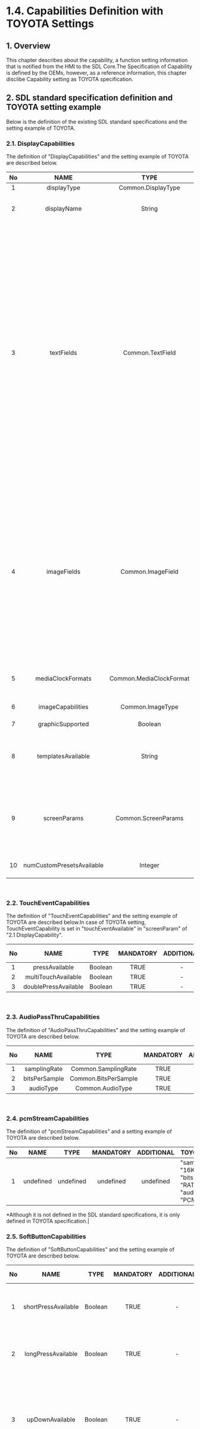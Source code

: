 # 1.4. Capabilities Definition with TOYOTA Settings
## 1. Overview
This chapter describes about the capability, a function setting information that is notified from the HMI to the SDL Core.The Specification of Capability is defined by the OEMs,  however, as a reference information, this chapter disclibe Capability setting as TOYOTA specification.

## 2. SDL standard specification definition and TOYOTA setting example
Below is the definition of the existing SDL standard specifications and the setting example of TOYOTA.

### 2.1. DisplayCapabilities
The definition of "DisplayCapabilities" and the setting example of TOYOTA are described below.

| No | NAME               | TYPE                   | MANDATORY | ADDITIONAL |TOYOTA Setting|DESCRIPTION|
|:-: | :-:                | :-:                    | :-:       | :-:        |--------------|-----------|
|1   |displayType         |Common.DisplayType      |TRUE       |-           |SDL_GENERIC   |-|
|2   |displayName         |String                  |TRUE       |-           |GENERIC_DISPLAY|The name of the display the app is connected to.|
|3   |textFields          |Common.TextField        |TRUE       |array: true<br>minsize: 0<br>maxsize: 100|{"name": "mainField1",                "characterSet":  "TYPE2SET",  "width": 500,  "rows": 1},<br>{"name": "mainField2",                "characterSet":  "TYPE2SET",  "width": 500,  "rows": 1},<br>{"name": "mainField3",                "characterSet":  "TYPE2SET",  "width": 500,  "rows": 1},<br>{"name": "mainField4",                "characterSet":  "TYPE2SET",  "width": 500,  "rows": 1},<br>{"name": "statusBar",                 "characterSet":  "TYPE2SET",  "width": 500,  "rows": 1},<br>{"name": "mediaClock",                "characterSet":  "TYPE2SET",  "width": 500,  "rows": 1},<br>{"name": "mediaTrack",                "characterSet":  "TYPE2SET",  "width": 500,  "rows": 1},<br>{"name": "alertText1",                "characterSet":  "TYPE2SET",  "width": 500,  "rows": 1},<br>{"name": "alertText2",                "characterSet":  "TYPE2SET",  "width": 500,  "rows": 1},<br>{"name": "alertText3",                "characterSet":  "TYPE2SET",  "width": 500,  "rows": 1},<br>{"name": "scrollableMessageBody",     "characterSet":  "TYPE2SET",  "width": 500,  "rows": 1},<br>{"name": "initialInteractionText",    "characterSet":  "TYPE2SET",  "width": 500,  "rows": 1},<br>{"name": "navigationText1",           "characterSet":  "TYPE2SET",  "width": 500,  "rows": 1},<br>{"name": "navigationText2",           "characterSet":  "TYPE2SET",  "width": 500,  "rows": 1},<br>{"name": "ETA",                       "characterSet":  "TYPE2SET",  "width": 500,  "rows": 1},<br>{"name": "totalDistance",             "characterSet":  "TYPE2SET",  "width": 500,  "rows": 1},<br>{"name": "navigationText",            "characterSet":  "TYPE2SET",  "width": 500,  "rows": 1},<br>{"name": "audioPassThruDisplayText1", "characterSet":  "TYPE2SET",  "width": 500,  "rows": 1},<br>{"name": "audioPassThruDisplayText2", "characterSet":  "TYPE2SET",  "width": 500,  "rows": 1},<br>{"name": "sliderHeader",              "characterSet":  "TYPE2SET",  "width": 500,  "rows": 1},<br>{"name": "sliderFooter",              "characterSet":  "TYPE2SET",  "width": 500,  "rows": 1},<br>{"name": "notificationText",          "characterSet":  "TYPE2SET",  "width": 500,  "rows": 1},<br>{"name": "menuName",                  "characterSet":  "TYPE2SET",  "width": 500,  "rows": 1},<br>{"name": "secondaryText",             "characterSet":  "TYPE2SET",  "width": 500,  "rows": 1},<br>{"name": "tertiaryText",              "characterSet":  "TYPE2SET",  "width": 500,  "rows": 1},<br>{"name": "timeToDestination",         "characterSet":  "TYPE2SET",  "width": 500,  "rows": 1},<br>{"name": "turnText",                  "characterSet":  "TYPE2SET",  "width": 500,  "rows": 1},<br>{"name": "menuTitle",                 "characterSet":  "TYPE2SET",  "width": 500,  "rows": 1},<br>{"name": "phoneNumber",               "characterSet":  "TYPE2SET",  "width": 500,  "rows": 1},<br>{"name": "addressLines",              "characterSet":  "TYPE2SET",  "width": 500,  "rows": 1},<br>{"name": "locationDescription"      , "characterSet":  "TYPE2SET",  "width": 500,  "rows": 1},<br>{"name": "locationName",              "characterSet":  "TYPE2SET",  "width": 500,  "rows": 1}|-|
|4   |imageFields         |Common.ImageField       |FALSE      |array: true<br>minsize: 1<br>maxsize: 100|{"name": "softButtonImage",<br> "imageTypeSupported": ["GRAPHIC_BMP", "GRAPHIC_JPEG", "GRAPHIC_PNG"],<br> "imageResolution": { "resolutionWidth": 56, "resolutionHeight": 56 }},<br>{"name": "choiceImage",<br> "imageTypeSupported": ["GRAPHIC_BMP", "GRAPHIC_JPEG", "GRAPHIC_PNG"],<br> "imageResolution": { "resolutionWidth": 75, "resolutionHeight": 75 }},<br>{"name": "choiceSecondaryImage",<br> "imageTypeSupported": ["GRAPHIC_BMP", "GRAPHIC_JPEG", "GRAPHIC_PNG"],<br> "imageResolution": { "resolutionWidth": 75, "resolutionHeight": 75 }},<br>{"name": "menuIcon",<br> "imageTypeSupported": ["GRAPHIC_BMP", "GRAPHIC_JPEG", "GRAPHIC_PNG"],<br> "imageResolution": { "resolutionWidth": 75, "resolutionHeight": 75 }},<br>{"name": "cmdIcon",<br> "imageTypeSupported": ["GRAPHIC_BMP", "GRAPHIC_JPEG", "GRAPHIC_PNG"],<br> "imageResolution": { "resolutionWidth": 75, "resolutionHeight": 75 }},<br>{"name": "appIcon",<br> "imageTypeSupported": ["GRAPHIC_BMP", "GRAPHIC_JPEG", "GRAPHIC_PNG"],<br> "imageResolution": { "resolutionWidth": 70, "resolutionHeight": 70 }},<br>{"name": "graphic",<br> "imageTypeSupported": ["GRAPHIC_BMP", "GRAPHIC_JPEG", "GRAPHIC_PNG"],<br> "imageResolution": { "resolutionWidth": 373, "resolutionHeight": 373 }},<br>{"name": "secondaryGraphic",<br> "imageTypeSupported": ["GRAPHIC_BMP", "GRAPHIC_JPEG", "GRAPHIC_PNG"],<br> "imageResolution": { "resolutionWidth": 373, "resolutionHeight": 373 }}|-|
|5   |mediaClockFormats   |Common.MediaClockFormat |TRUE       |array: true<br>minsize: 0<br>maxsize: 100|"CLOCK1", "CLOCK2", "CLOCK3", "CLOCKTEXT1", "CLOCKTEXT2", "CLOCKTEXT3", "CLOCKTEXT4"|-|
|6   |imageCapabilities   |Common.ImageType        |FALSE      |array: true<br>minsize: 0<br>maxsize: 2|DYNAMIC|-|
|7   |graphicSupported    |Boolean                 |TRUE       |-           |TRUE          |-|
|8   |templatesAvailable  |String                  |TRUE       |array: true<br>minsize: 0<br>maxsize: 100<br>maxlength: 100|"DEFAULT", "MEDIA", "NON-MEDIA", "ONSCREEN_PRESETS", "GRAPHIC_WITH_TEXT", "TEXT_WITH_GRAPHIC", "TILES_ONLY", "TEXTBUTTONS_ONLY", "GRAPHIC_WITH_TILES", "TILES_WITH_GRAPHIC", "GRAPHIC_WITH_TEXT_AND_SOFTBUTTONS","TEXT_AND_SOFTBUTTONS_WITH_GRAPHIC", "GRAPHIC_WITH_TEXTBUTTONS", "TEXTBUTTONS_WITH_GRAPHIC", "LARGE_GRAPHIC_WITH_SOFTBUTTONS", "DOUBLE_GRAPHIC_WITH_SOFTBUTTONS", "LARGE_GRAPHIC_ONLY"|-|
|9   |screenParams        |Common.ScreenParams     |FALSE      |-           |"resolution": {<br>    "resolutionWidth": 1163,<br>    "resolutionHeight": 720<br>},<br>"touchEventAvailable": {<br>    "pressAvailable": true,<br>    "multiTouchAvailable": false,<br>    "doublePressAvailable": false<br>}|-|
|10  |numCustomPresetsAvailable |Integer           |FALSE      |minvalue: 1<br>maxvalue: 100| 10      |-|
<br>



### 2.2. TouchEventCapabilities
The definition of "TouchEventCapabilities" and the setting example of TOYOTA are described below.In case of TOYOTA setting, TouchEventCapability is set in "touchEventAvailable" in "screenParam" of "2.1 DisplayCapability".

| No | NAME               | TYPE  | MANDATORY | ADDITIONAL |TOYOTA Setting|DESCRIPTION|
|:-: | :-:                | :-:   | :-:       | :-:        |--------------|-----------|
|1   |pressAvailable      |Boolean|TRUE       |-           |TRUE          |-          |
|2   |multiTouchAvailable |Boolean|TRUE       |-           |FALSE         |-          |
|3   |doublePressAvailable|Boolean|TRUE       |-           |FALSE         |-          |
<br>

### 2.3. AudioPassThruCapabilities
The definition of "AudioPassThruCapabilities" and the setting example of TOYOTA are described below.

| No | NAME         | TYPE               | MANDATORY | ADDITIONAL |TOYOTA Setting|DESCRIPTION|
|:-: | :-:          | :-:                | :-:       | :-:        |--------------|-----------|
|1   |samplingRate  |Common.SamplingRate |TRUE       |-           |16KHZ         |-          |
|2   |bitsPerSample |Common.BitsPerSample|TRUE       |-           |RATE_16_BIT   |-          |
|3   |audioType     |Common.AudioType    |TRUE       |-           |PCM           |-          |
<br>

### 2.4. pcmStreamCapabilities
The definition of "pcmStreamCapabilities" and a setting example of TOYOTA are described below.

| No | NAME       | TYPE     | MANDATORY | ADDITIONAL |TOYOTA Setting|DESCRIPTION|
|:-: | :-:        | :-:      | :-:       | :-:        |--------------|-----------|
|1   |undefined   |undefined |undefined  |undefined   |"samplingRate": "16KHZ",<br>"bitsPerSample": "RATE_16_BIT",<br>"audioType": "PCM" |-           |

*Although it is not defined in the SDL standard specifications, it is only defined in TOYOTA specification.|
<br>

### 2.5. SoftButtonCapabilities
The definition of "SoftButtonCapabilities" and the setting example of TOYOTA are described below.

| No | NAME              | TYPE   | MANDATORY | ADDITIONAL |TOYOTA Setting|DESCRIPTION|
|:-: | :-:               | :-:    | :-:       | :-:        |--------------|------------|
|1   |shortPressAvailable|Boolean |TRUE       | -          |TRUE         |The button supports a short press.<br>Whenever the button is pressed short, onButtonPressed(SHORT) must be invoked.|
|2   |longPressAvailable |Boolean |TRUE       | -          |FALSE        |The button supports a LONG press.<br>Whenever the button is pressed long, onButtonPressed(LONG) must be invoked.|
|3   |upDownAvailable    |Boolean |TRUE       | -          |FALSE        |The button supports "button down" and "button up".<br>Whenever the button is pressed, onButtonEvent(DOWN) must be invoked.<br>Whenever the button is released, onButtonEvent(UP) must be invoked.|
|4   |imageSupported     |Boolean |TRUE       | -          |TRUE         |Must be true if the button supports referencing a static or dynamic image.|
|5   |textSupported      |Boolean |FALSE      | -          |N/A          |The button supports the use of text.<br>If not included, the default value should be considered true that the button will support text.|

### 2.6. SystemCapabilities
The definition of "SystemCapabilities" and the setting example of TOYOTA are described below.
The Capability existing in the setting is described in (1) to (4) of this chapter.

| No | NAME                              | TYPE                           | MANDATORY | ADDITIONAL |TOYOTA Setting|DESCRIPTION|
|:-: | :-:                               | :-:                            | :-:       | :-:        |-------------|------------|
|1   |navigationCapability               |Common.NavigationCapability     |FALSE      | -          |Refer to (1) "navigationCapability" in section 2.6.    | - |
|2   |phoneCapability                    |Common.PhoneCapability          |FALSE      | -          |Refer to (2) "phoneCapability" in section 2.6.         | - |
|3   |videoStreamingCapability           |Common.VideoStreamingCapability |FALSE      | -          |Refer to (3) "videoStreamingCapability" in section 2.6.| - |
|4   |remoteControlCapability (undefined)|undefined                       |undefined  | undefined  |Refer to (4) "remoteControlCapability" in section 2.6. | - |
<br>

(1) "navigationCapability" in the "SystemCapability" setting is described below.

| No | NAME               | TYPE     | MANDATORY | ADDITIONAL |TOYOTA Setting|DESCRIPTION|
|:-: | :-:                | :-:      | :-:       | :-:        |--------------|-----------|
|1   |sendLocationEnabled |Boolean   |FALSE      | -          |TRUE          |If the module has the ability to add locations to the onboard nav.|
|2   |getWayPointsEnabled |Boolean   |FALSE      | -          |TRUE          |If the module has the ability to return way points from onboard nav.|
<br>

(2) "phoneCapability" in the "SystemCapability" setting is described below.

| No | NAME             | TYPE     | MANDATORY | ADDITIONAL |TOYOTA Setting|DESCRIPTION|
|:-: | :-:              | :-:      | :-:       | :-:        |--------------|-----------|
|1   |dialNumberEnabled |Boolean   |FALSE      | -          |TRUE          |If the module has the ability to perform dial number.|
<br>

(3) "videoStreamingCapability" in the "SystemCapability" setting is described below.

| No | NAME                      | TYPE                       | MANDATORY | ADDITIONAL |TOYOTA Setting|DESCRIPTION|
|:-: | :-:                       | :-:                        | :-:       | :-:        |--------------|-----------|
|1   |preferredResolution        |Common.ImageResolution      |FALSE      | -          |resolutionWidth : 1163<br>resolutionHeight : 720|The preferred resolution of a video stream for decoding and rendering on HMI.|
|2   |maxBitrate                 |Integer                     |FALSE      |minvalue: 0<br>maxvalue: 2147483647| 10000 |The maximum bitrate of video stream that is supported, in kbps.|
|3   |supportedFormats           |Common.VideoStreamingFormat |FALSE      |array: true |{ "protocol": "RTP",<br>"codec": "H264" },<br>{ "protocol": "RAW",<br>"codec": "H264" }|Detailed information on each format supported by this system, in its preferred order.|
|4   |hapticSpatialDataSupported |boolean                     |FALSE      | -          |FALSE         |True if the system can utilize the haptic spatial data from the REFERENCE being streamed.|
|5   |diagonalScreenSize         |Float                       |FALSE      |minvalue: 0 |N/A           |The diagonal screen size in inches.|
|6   |pixelPerInch               |Float                       |FALSE      |minvalue: 0 |N/A           |PPI is the diagonal resolution in pixels divided by the diagonal screen size in inches.|
|7   |scale                      |Float                       |FALSE      |minvalue: 1<br>maxvalue: 10|N/A           |The scaling factor the app should use to change the size of the projecting view.|
<br>

(4) "remoteControlCapability" in the "SystemCapability" setting is described below.
The TOYOTA setting of Capability existing in the setting is described in (4) -1 to (4) -5 of this chapter.

| No | NAME                          | TYPE                                  | MANDATORY | ADDITIONAL |TOYOTA Setting|DESCRIPTION|
|:-: | :-:                           | :-:                                   | :-:       | :-:        |--------------|-----------|
|1   |climateControlCapabilities     |ClimateControlCapabilities             |FALSE      |array: true<br>minsize: 1<br>maxsize: 100|Refer to (4)-1 "climateControlCapabilities" in section 2.6.|If included, the platform supports RC climate controls. For this baseline version, maxsize=1. i.e. only one climate control module is supported.|
|2   |radioControlCapabilities       |RadioControlCapabilities               |FALSE      |array: true<br>minsize: 1<br>maxsize: 100|Refer to (4)-2 "radioControlCapabilities" in section 2.6.|If included, the platform supports RC radio controls. For this baseline version, maxsize=1. i.e. only one climate control module is supported.|
|3   |buttonCapabilities             |Common.ButtonCapabilities              |FALSE      |array: true<br>minsize: 1<br>maxsize: 100| N/A |If included, the platform supports RC button controls with the included button names.|
|4   |seatControlCapabilities        |Common.SeatControlCapabilities         |FALSE      |array: true<br>minsize: 1<br>maxsize: 100|Refer to (4)-3 "seatControlCapabilities" in section 2.6.|If included, the platform supports seat controls.|
|5   |audioControlCapabilities       |Common.AudioControlCapabilities        |FALSE      |array: true<br>minsize: 1<br>maxsize: 100| Refer to (4)-4 "audioControlCapabilities" in section 2.6. |If included, the platform supports audio controls.|
|6   |hmiSettingsControlCapabilities |Common.HMISettingsControlCapabilities  |FALSE      | -          | Refer to (4)-5 "hmiSettingsControlCapabilities" in section 2.6.| If included, the platform supports hmi setting controls.|
|7   |lightControlCapabilities       |Common.LightControlCapabilities        |FALSE      | -          | N/A | If included, the platform supports light controls.|
<br>

(4)-1 The following describes "climateControlCapabilities" in the "RemoteControlCapabilities" setting.

| No | NAME                        | TYPE             | MANDATORY | ADDITIONAL |TOYOTA Setting|DESCRIPTION|
|:-: | :-:                         | :-:              | :-:       | :-:        |--------------|-----------|
|1   |moduleName                   |String            |TRUE       |maxlength: 100  | primary_climate |The short friendly name of the climate control module. It should not be used to identify a module by mobile application.|
|2   |moduleInfo                   |Common.ModuleInfo |FALSE      | -          |N/A           |Information about a RC module, including its id. |
|3   |fanSpeedAvailable            |Boolean           |FALSE      | -          |TRUE          |Availability of the control of fan speed.<br>True: Available, False: Not Available, Not present: Not Available. |
|4   |currentTemperatureAvailable  |Boolean           |FALSE      | -          |TRUE          |Availability of the reading of current temperature.<br>True: Available, False: Not Available, Not present: Not Available.|
|5   |desiredTemperatureAvailable  |Boolean           |FALSE      | -          |TRUE          |Availability of the control of desired temperature.<br>True: Available, False: Not Available, Not present: Not Available.|
|6   |acEnableAvailable            |Boolean           |FALSE      | -          |TRUE          |Availability of the control of turn on/off AC.<br>True: Available, False: Not Available, Not present: Not Available.|
|7   |acMaxEnableAvailable         |Boolean           |FALSE      | -          |TRUE          |Availability of the control of enable/disable air conditioning is ON on the maximum level.<br>True: Available, False: Not Available, Not present: Not Available.|
|8   |circulateAirEnableAvailable  |Boolean           |FALSE      | -          |FALSE         |Availability of the control of enable/disable circulate Air mode.<br>True: Available, False: Not Available, Not present: Not Available.|
|9   |autoModeEnableAvailable      |Boolean           |FALSE      | -          |TRUE          |Availability of the control of enable/disable auto mode.<br>True: Available, False: Not Available, Not present: Not Available.|
|10  |dualModeEnableAvailable      |Boolean           |FALSE      | -          |TRUE          |Availability of the control of enable/disable dual mode.<br>True: Available, False: Not Available, Not present: Not Available.|
|11  |defrostZoneAvailable         |Boolean           |FALSE      | -          |FALSE         |Availability of the control of defrost zones.<br>True: Available, False: Not Available, Not present: Not Available.|
|12  |defrostZone                  |DefrostZone       |FALSE      |array: true<br>minsize: 1<br>maxsize: 100 |N/A |A set of all defrost zones that are controllable.|
|13  |ventilationModeAvailable     |Boolean           |FALSE      | -          |FALSE         |Availability of the control of air ventilation mode.<br>True: Available, False: Not Available, Not present: Not Available.|
|14  |ventilationMode              |VentilationMode   |FALSE      |array: true<br>minsize: 1<br>maxsize: 100 |N/A |A set of all ventilation modes that are controllable.|
|15  |heatedSteeringWheelAvailable |Boolean           |FALSE      | -          |TRUE          |Availability of the control (enable/disable) of heated Steering Wheel.<br>True: Available, False: Not Available, Not present: Not Available.|
|16  |heatedWindshieldAvailable    |Boolean           |FALSE      | -          |FALSE         |Availability of the control (enable/disable) of heated Windshield.<br>True: Available, False: Not Available, Not present: Not Available.|
|17  |heatedRearWindowAvailable    |Boolean           |FALSE      | -          |FALSE         |Availability of the control (enable/disable) of heated Rear Window.<br>True: Available, False: Not Available, Not present: Not Available.|
|18  |heatedMirrorsAvailable       |Boolean           |FALSE      | -          |FALSE         |Availability of the control (enable/disable) of heated Mirrors.<br>True: Available, False: Not Available, Not present: Not Available.|
|19  |climateEnableAvailable       |Boolean           |FALSE      | -          |N/A           |Availability of the control of enable/disable climate control.<br>True: Available, False: Not Available, Not present: Not Available.|
<br>

(4)-2 The "radioControlCapabilities" in the "RemoteControlCapabilities" setting is described below.

| No | NAME                           | TYPE             | MANDATORY | ADDITIONAL    |TOYOTA Setting|DESCRIPTION|
|:-: | :-:                            | :-:              | :-:       | :-:           |--------------|-----------|
|1   |moduleName                      |String            |TRUE       |maxlength: 100 |radio         |The short friendly name of the radio control module.<br>It should not be used to identify a module by mobile application.|
|2   |moduleInfo                      |Common.ModuleInfo |FALSE      | -             |N/A           |Information about a RC module, including its id.|
|3   |radioEnableAvailable            |Boolean           |FALSE      | -             |FALSE         |Availability of the control of enable/disable radio.<br>True: Available, False: Not Available, Not present: Not Available.|
|4   |radioBandAvailable              |Boolean           |FALSE      | -             |TRUE          |Availability of the control of radio band.<br>True: Available, False: Not Available, Not present: Not Available.|
|5   |radioFrequencyAvailable         |Boolean           |FALSE      | -             |TRUE          |Availability of the control of radio frequency.<br>True: Available, False: Not Available, Not present: Not Available.|
|6   |hdChannelAvailable              |Boolean           |FALSE      | -             |FALSE         |Availability of the control of HD radio channel.<br>True: Available, False: Not Available, Not present: Not Available|
|7   |rdsDataAvailable                |Boolean           |FALSE      | -             |TRUE          |Availability of the getting Radio Data System (RDS) data.<br>True: Available, False: Not Available, Not present: Not Available.|
|8   |availableHDsAvailable           |Boolean           |FALSE      | -             |FALSE         |Availability of the getting the number of available HD channels.<br>True: Available, False: Not Available, Not present: Not Available.|
|9   |stateAvailable                  |Boolean           |FALSE      | -             |FALSE         |Availability of the getting the Radio state.<br>True: Available, False: Not Available, Not present: Not Available.|
|10  |signalStrengthAvailable         |Boolean           |FALSE      | -             |FALSE         |Availability of the getting the signal strength.<br>True: Available, False: Not Available, Not present: Not Available.|
|11  |signalChangeThresholdAvailable  |Boolean           |FALSE      | -             |FALSE         |Availability of the getting the signal Change Threshold.<br>True: Available, False: Not Available, Not present: Not Available.|
|12  |sisDataAvailable                |Boolean           |FALSE      | -             |FALSE         |Availability of the getting HD radio Station Information Service (SIS) data.<br>True: Available, False: Not Available, Not present: Not Available.|
|13  |hdRadioEnableAvailable          |Boolean           |FALSE      | -             |FALSE         |Availability of the control of enable/disable HD radio.<br>True: Available, False: Not Available, Not present: Not Available.|
|14  |siriusxmRadioAvailable          |Boolean           |FALSE      | -             |FALSE         |Availability of sirius XM radio.<br>True: Available, False: Not Available, Not present: Not Available.|
|15  |availableHdChannelsAvailable    |Boolean           |FALSE      | -             |N/A           |Availability of the list of available HD sub-channel indexes.<br>True: Available, False: Not Available, Not present: Not Available.|
<br>

(4)-3 The "seatControlCapabilities" in the "RemoteControlCapabilities" setting is described below.

| No | NAME                                  | TYPE             | MANDATORY | ADDITIONAL     |TOYOTA Setting|DESCRIPTION|
|:-: | :-:                                   | :-:              | :-:       | :-:            |--------------|-----------|
|1   |moduleName                             |String            |TRUE       |maxlength= 100  |driver_seat   |The short friendly name of the seat control module.<br>It should not be used to identify a module by mobile application.|
|2   |moduleInfo                             |Common.ModuleInfo |FALSE      | -              |N/A           |Information about a RC module, including its id.|
|3   |heatingEnabledAvailable                |Boolean           |FALSE      | -              |FALSE         | - |
|4   |coolingEnabledAvailable                |Boolean           |FALSE      | -              |FALSE         | - |
|5   |heatingLevelAvailable                  |Boolean           |FALSE      | -              |FALSE         | - |
|6   |coolingLevelAvailable                  |Boolean           |FALSE      | -              |FALSE         | - |
|7   |horizontalPositionAvailable            |Boolean           |FALSE      | -              |FALSE         | - |
|8   |verticalPositionAvailable              |Boolean           |FALSE      | -              |FALSE         | - |
|9   |frontVerticalPositionAvailable         |Boolean           |FALSE      | -              |FALSE         | - |
|10  |backVerticalPositionAvailable          |Boolean           |FALSE      | -              |FALSE         | - |
|11  |backTiltAngleAvailable                 |Boolean           |FALSE      | -              |FALSE         | - |
|12  |headSupportHorizontalPositionAvailable |Boolean           |FALSE      | -              |FALSE         | - |
|13  |headSupportVerticalPositionAvailable   |Boolean           |FALSE      | -              |FALSE         | - |
|14  |massageEnabledAvailable                |Boolean           |FALSE      | -              |FALSE         | - |
|15  |massageModeAvailable                   |Boolean           |FALSE      | -              |FALSE         | - |
|16  |massageCushionFirmnessAvailable        |Boolean           |FALSE      | -              |FALSE         | - |
|17  |memoryAvailable                        |Boolean           |FALSE      | -              |FALSE         | - |
<br>

(4)-4 The "audioControlCapabilities" in the "RemoteControlCapabilities" setting is described below.

| No | NAME                 | TYPE             | MANDATORY | ADDITIONAL     |TOYOTA Setting|DESCRIPTION|
|:-: | :-:                  | :-:              | :-:       | :-:            |--------------|-----------|
|1   |moduleName            |String            |TRUE       |maxlength= 100  |audio         |The short friendly name of the audio control module.<br>It should not be used to identify a module by mobile application.|
|2   |moduleInfo            |Common.ModuleInfo |FALSE      |                |N/A           |Information about a RC module, including its id.|
|3   |sourceAvailable       |Boolean           |FALSE      |                |FALSE         |Availability of the control of audio source.|
|4   |keepContextAvailable  |Boolean           |FALSE      |                |FALSE         |Availability of the parameter keepContext.|
|5   |volumeAvailable       |Boolean           |FALSE      |                |FALSE         |Availability of the control of audio volume.|
|6   |equalizerAvailable    |Boolean           |FALSE      |                |FALSE         |Availability of the control of Equalizer Settings.|
|7   |equalizerMaxChannelId |Integer           |FALSE      |minvalue= 1<br> maxvalue= 100| 1 |Must be included if equalizerAvailable=true, and assume all IDs starting from 1 to this value are valid.|
<br>

(4)-5 The "hmiSettingsControlCapabilities" in the "RemoteControlCapabilities" setting is described below.

| No | NAME                    | TYPE             | MANDATORY | ADDITIONAL      |TOYOTA Setting|DESCRIPTION|
|:-: | :-:                     | :-:              | :-:       | :-:             |--------------|-----------|
|1   |moduleName               |String            |TRUE       |maxlength= 100   |hmiSettings   |The short friendly name of the hmi setting module.<br>It should not be used to identify a module by mobile application.|
|2   |moduleInfo               |Common.ModuleInfo |FALSE      |                 |N/A           |Information about a RC module, including its id.|
|3   |distanceUnitAvailable    |Boolean           |FALSE      |                 |FALSE         |Availability of the control of distance unit.|
|4   |temperatureUnitAvailable |Boolean           |FALSE      |                 |FALSE         |Availability of the control of temperature unit.|
|5   |displayModeUnitAvailable |Boolean           |FALSE      |                 |FALSE         |Availability of the control of HMI display mode.|
<br>

### 2.7. ButtonCapabilities
The definition of "ButtonCapabilities" and the setting example of TOYOTA are described below.

<table>
  <tr>
    <th>No</th>
    <th>NAME</th>
    <th>TYPE</th>
    <th>MANDATORY</th>
    <th>ADDITIONAL</th>
    <th>TOYOTA Setting</th>
    <th>DESCRIPTION</th>
  </tr>
  <tr align="center">
    <td>1</td>
    <td>name</td>
    <td>Common.ButtonName</td>
    <td>TRUE</td>
    <td>-</td>
    <td align="left" rowspan="4">
       {"name": "PRESET_0",    "shortPressAvailable": true,  "longPressAvailable": true,  "upDownAvailable": false},<br>
       {"name": "PRESET_1",    "shortPressAvailable": true,  "longPressAvailable": true,  "upDownAvailable": false},<br>
       {"name": "PRESET_2",    "shortPressAvailable": true,  "longPressAvailable": true,  "upDownAvailable": false},<br>
       {"name": "PRESET_3",    "shortPressAvailable": true,  "longPressAvailable": true,  "upDownAvailable": false},<br>
       {"name": "PRESET_4",    "shortPressAvailable": true,  "longPressAvailable": true,  "upDownAvailable": false},<br>
       {"name": "PRESET_5",    "shortPressAvailable": true,  "longPressAvailable": true,  "upDownAvailable": false},<br>
       {"name": "PRESET_6",    "shortPressAvailable": true,  "longPressAvailable": true,  "upDownAvailable": false},<br>
       {"name": "PRESET_7",    "shortPressAvailable": true,  "longPressAvailable": true,  "upDownAvailable": false},<br>
       {"name": "PRESET_8",    "shortPressAvailable": true,  "longPressAvailable": true,  "upDownAvailable": false},<br>
       {"name": "PRESET_9",    "shortPressAvailable": true,  "longPressAvailable": true,  "upDownAvailable": false},<br>
       {"name": "PLAY_PAUSE",  "shortPressAvailable": true,  "longPressAvailable" :true,  "upDownAvailable": false},<br>
       {"name": "SEEKLEFT",    "shortPressAvailable": true,  "longPressAvailable": true,  "upDownAvailable": false},<br>
       {"name": "SEEKRIGHT",   "shortPressAvailable": true,  "longPressAvailable": true,  "upDownAvailable": false}
    </td>
    <td align="left">-</td>
  </tr>
  <tr align="center">
    <td> 2 </td>
    <td>shortPressAvailable</td>
    <td>Boolean</td><td>TRUE</td>
    <td> - </td>
    <td align="left"> - </td>
  </tr>
  <tr align="center">
    <td> 3 </td>
    <td>longPressAvailable </td>
    <td>Boolean</td>
    <td>TRUE</td>
    <td>-</td>
    <td align="left"> -</td>
  </tr>
  <tr align="center">
    <td> 4 </td>
    <td>upDownAvailable</td>
    <td>Boolean</td>
    <td>TRUE</td>
    <td>-</td>
    <td align="left"> - </td>
  </tr>
  <tr align="center">
    <td> 5 </td>
    <td>moduleInfo</td>
    <td>Common.ModuleInfo</td>
    <td>FALSE</td>
    <td> - </td>
    <td align="left"> N/A </td>
    <td align="left">Information about a RC module, including its id.</td>
  </tr>
</table>
<br>

### 2.8. PresetBankCapabilities
The definition of "PresetBankCapabilities" and the setting example of TOYOTA are described below.

| No | NAME                    | TYPE   | MANDATORY | ADDITIONAL |TOYOTA Setting|DESCRIPTION|
|:-: | :-:                     | :-:    | :-:       | :-:        |--------------|-----------|
|1   |onScreenPresetsAvailable |Boolean |TRUE       | -          |TRUE          | -         |
<br>

### 2.9. LightControlCapabilities
The definition of "LightControlCapabilities" and the setting example of TOYOTA are described below.

| No | NAME           | TYPE                    | MANDATORY | ADDITIONAL     |TOYOTA Setting|DESCRIPTION|
|:-: | :-:            | :-:                     | :-:       | :-:            |--------------|-----------|
|1   |moduleName      | String                  |TRUE       |maxlength= 100  |N/A           | The short friendly name of the light control module.<br>It should not be used to identify a module by mobile application.|
|2   |moduleInfo      |Common.ModuleInfo        |FALSE      | -              |N/A           | Information about a RC module, including its id.|
|3   |supportedLights |Common.LightCapabilities |TRUE       |array= true<br>minsize= 1<br>maxsize= 100|N/A           |An array of available LightCapabilities that are controllable. |
<br>

### 2.10. LightCapabilities
The definition of "LightCapabilities" and the setting example of TOYOTA are described below.

| No | NAME                  | TYPE            | MANDATORY | ADDITIONAL |TOYOTA Setting|DESCRIPTION|
|:-: | :-:                   | :-:             | :-:       | :-:        |--------------|-----------|
|1   |name                   |Common.LightName |TRUE       | -          |N/A           | -         |
|2   |statusAvailable        |Boolean          |FALSE      | -          |N/A           |Indicates if the status (ON/OFF) can be set remotely. App shall not use read-only values (RAMP_UP/RAMP_DOWN/UNKNOWN/INVALID) in a setInteriorVehicleData request.|
|3   |densityAvailable       |Boolean          |FALSE      | -          |N/A           |Indicates if the light's density can be set remotely (similar to a dimmer).|
|4   |rgbColorSpaceAvailable |Boolean          |FALSE      | -          |N/A           |Indicates if the light's color can be set remotely by using the sRGB color space.|
<br>
[Common.AppServiceCapability](2.16. AppServiceCapability)
### 2.11. HMICapabilities
The definition of "HMICapabilities" and the setting example of TOYOTA are described below.

| No | NAME          | TYPE   | MANDATORY | ADDITIONAL |TOYOTA Setting|DESCRIPTION|
|:-: | :-:           | :-:    | :-:       | :-:        |--------------|-----------|
|1   |navigation     |Boolean |FALSE      | -          |N/A           |Availability of build in Nav. True: Available, False: Not Available.|
|2   |phoneCall      |Boolean |FALSE      | -          |N/A           |Availability of build in phone. True: Available, False: Not Available.|
|3   |videoStreaming |Boolean |FALSE      | -          |N/A           |Availability of built-in video streaming. True: Available, False: Not Available.|
<br>

### 2.12. DisplayCapability
The definition of "DisplayCapability" and the setting example of TOYOTA are described below.

| No | NAME               |  TYPE                        | MANDATORY | ADDITIONAL |TOYOTA Setting|DESCRIPTION|
|:-: | :-:                | :-:                          | :-:       | :-:        |--------------|-----------|
|1   |displayName         |String                        |FALSE      | -          |N/A           |-|
|2   |windowTypeSupported |Common.WindowTypeCapabilities |FALSE      |array: true<br>minsize: 1|N/A           |Informs the application how many windows the app is allowed to create per type.|
|3   |windowCapabilities  |Common.WindowCapability       |FALSE      |array: true<br>minsize: 1<br>maxsize: 1000|N/A           |Contains a list of capabilities of all windows related to the app.<br>Once the app has registered the capabilities of all windows are provided.<br>GetSystemCapability still allows requesting window capabilities of all windows.|

### 2.13. WindowTypeCapabilities
The definition of "WindowTypeCapabilitiess" and the setting example of TOYOTA are described below.

| No | NAME                  |  TYPE            | MANDATORY | ADDITIONAL |TOYOTA Setting|DESCRIPTION|
|:-: | :-:                   | :-:              | :-:       | :-:        |--------------|-----------|
|1   |type                   |Common.WindowType |TRUE       | -          |N/A           |-|
|2   |maximumNumberOfWindows |Integer           |TRUE       | -          |N/A           |-|
<br>

### 2.14. WindowCapability
The definition of "WindowCapability" and the setting example of TOYOTA are described below.

| No | NAME                     |  TYPE                        | MANDATORY | ADDITIONAL |TOYOTA Setting|DESCRIPTION|
|:-: | :-:                      | :-:                          | :-:       | :-:        |--------------|-----------|
|1   |windowID                  |Integer                       |FALSE      | -          |N/A           |The specified ID of the window. Can be set to a predefined window, or omitted for the main window on the main display.|
|2   |textFields                |Common.TextField              |FALSE      |array: true<br>minsize: 1<br>maxsize: 100 |N/A           |A set of all fields that support text data. See TextField.|
|3   |imageFields               |Common.ImageField             |FALSE      |array: true<br>minsize: 1<br>maxsize: 100 |N/A           |A set of all fields that support images. See ImageField.|
|4   |imageTypeSupported        |Common.ImageType              | -         |array: true<br>minsize: 0<br>maxsize: 1000 |N/A           |Provides information about image types supported by the system.|
|5   |templatesAvailable        |String                        |FALSE      |array: true<br>minsize: 1<br>maxsize: 100<br>maxlength: 100|N/A           |A set of all window templates available on the head unit.|
|6   |numCustomPresetsAvailable |Integer                       |FALSE      |minvalue: 1<br>maxvalue: 100 |N/A           |The number of on-window custom presets available (if any); otherwise omitted.|
|7   |buttonCapabilities        |Common.ButtonCapabilities     |FALSE      |array: true<br>minsize: 1<br>maxsize: 100 |N/A           |The number of buttons and the capabilities of each on-window button.|
|8   |softButtonCapabilities    |Common.SoftButtonCapabilities |FALSE      |array: true<br>minsize: 1<br>maxsize: 100 |N/A           |The number of soft buttons available on-window and the capabilities for each button.|
|9   |menuLayoutsAvailable      |Common.MenuLayout             |FALSE      |array: true<br>minsize: 1<br>maxsize: 1000 |N/A           |An array of available menu layouts. If this parameter is not provided, only the LIST layout is assumed to be available.
|
<br>

[Common.AppServiceCapability](#216-appservicecapability)

### 2.15. AppServicesCapabilities
The definition of "AppServicesCapabilities" and the setting example of TOYOTA are described below.

| No | NAME       |  TYPE                     | MANDATORY | ADDITIONAL |TOYOTA Setting|DESCRIPTION|
|:-: | :-:        | :-:                       | :-:       | :-:        |--------------|-----------|
|1   |appServices |[Common.AppServiceCapability](#216-appservicecapability)|FALSE      |array: true |N/A           |An array of currently available services. If this is an update to the capability the affected services will include an update reason in that item.|
<br>


### 2.16. AppServiceCapability
The definition of "AppServiceCapability" and the setting example of TOYOTA are described below.

| No | NAME                   |  TYPE                     | MANDATORY | ADDITIONAL |TOYOTA Setting|DESCRIPTION|
|:-: | :-:                    | :-:                       | :-:       | :-:        |--------------|-----------|
|1   |updateReason            |Common.ServiceUpdateReason |FALSE      | -          |N/A           |Only included in OnSystemCapabilityUpdated. Update reason for service record.|
|2   |updatedAppServiceRecord |Common.AppServiceRecord    |TRUE       | -          |N/A           |Service record for a specific app service provider.|
<br>

### 2.17. SeatLocationCapability
The definition of "SeatLocationCapability" and the setting example of TOYOTA are described below.


| No | NAME   |  TYPE              | MANDATORY | ADDITIONAL |TOYOTA Setting|DESCRIPTION|
|:-: | :-:    | :-:                | :-:       | :-:        |--------------|-----------|
|1   |rows    |Integer             |FALSE      |minvalue: 1<br>maxvalue: 100 |N/A           |Contains information about the locations of each seat.|
|2   |columns |Integer             |FALSE      |minvalue: 1<br>maxvalue: 100 |N/A           |Contains information about the locations of each seat.|
|3   |levels  |Integer             |FALSE      |minvalue: 1<br>maxvalue: 100<br>defvalue: 1|N/A           |Contains information about the locations of each seat.|
|4   |seats   |Common.SeatLocation |FALSE      |array: true |N/A           |Contains a list of SeatLocation in the vehicle, the first element is the driver's seat.|
